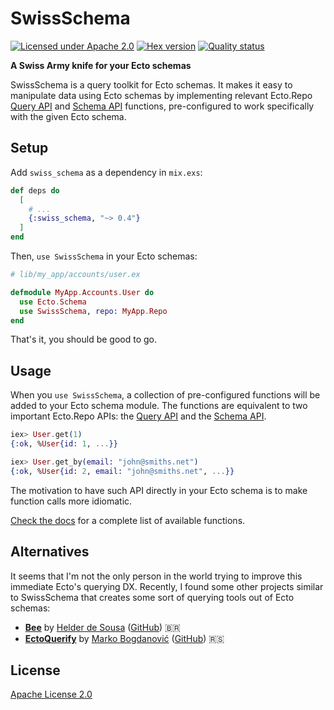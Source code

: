 # SwissSchema

[![Licensed under Apache 2.0](https://img.shields.io/hexpm/l/swiss_schema)](LICENSE)
[![Hex version](https://img.shields.io/hexpm/v/swiss_schema)](https://hex.pm/packages/swiss_schema)
[![Quality status](https://github.com/joeljuca/swiss_schema/actions/workflows/quality.yml/badge.svg)](https://github.com/joeljuca/swiss_schema/actions/workflows/quality.yml)

**A Swiss Army knife for your Ecto schemas**

SwissSchema is a query toolkit for Ecto schemas. It makes it easy to manipulate data using Ecto schemas by implementing relevant Ecto.Repo [Query API](https://hexdocs.pm/ecto/Ecto.Repo.html#query-api) and [Schema API](https://hexdocs.pm/ecto/Ecto.Repo.html#schema-api) functions, pre-configured to work specifically with the given Ecto schema.

## Setup

Add `swiss_schema` as a dependency in `mix.exs`:

```elixir
def deps do
  [
    # ...
    {:swiss_schema, "~> 0.4"}
  ]
end
```

Then, `use SwissSchema` in your Ecto schemas:

```elixir
# lib/my_app/accounts/user.ex

defmodule MyApp.Accounts.User do
  use Ecto.Schema
  use SwissSchema, repo: MyApp.Repo
end
```

That's it, you should be good to go.

## Usage

When you `use SwissSchema`, a collection of pre-configured functions will be added to your Ecto schema module. The functions are equivalent to two important Ecto.Repo APIs: the [Query API](https://hexdocs.pm/ecto/Ecto.Repo.html#query-api) and the [Schema API](https://hexdocs.pm/ecto/Ecto.Repo.html#schema-api).

```elixir
iex> User.get(1)
{:ok, %User{id: 1, ...}}

iex> User.get_by(email: "john@smiths.net")
{:ok, %User{id: 2, email: "john@smiths.net", ...}}
```

The motivation to have such API directly in your Ecto schema is to make function calls more idiomatic.

[Check the docs](https://hexdocs.pm/swiss_schema) for a complete list of available functions.

## Alternatives

It seems that I'm not the only person in the world trying to improve this immediate Ecto's querying DX. Recently, I found some other projects similar to SwissSchema that creates some sort of querying tools out of Ecto schemas:

- **[Bee](https://hex.pm/packages/bee)** by [Helder de Sousa](https://github.com/andridus) ([GitHub](https://github.com/andridus/bee)) 🇧🇷
- **[EctoQuerify](https://hex.pm/packages/ecto_querify)** by [Marko Bogdanović](https://github.com/bmarkons) ([GitHub](https://github.com/bmarkons/ecto_querify)) 🇷🇸

## License

[Apache License 2.0](LICENSE)
